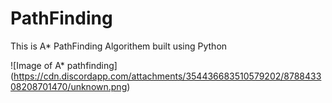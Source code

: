# PathFinding
This is A* PathFinding Algorithem built using Python

![Image of A* pathfinding] (https://cdn.discordapp.com/attachments/354436683510579202/878843308208701470/unknown.png)
